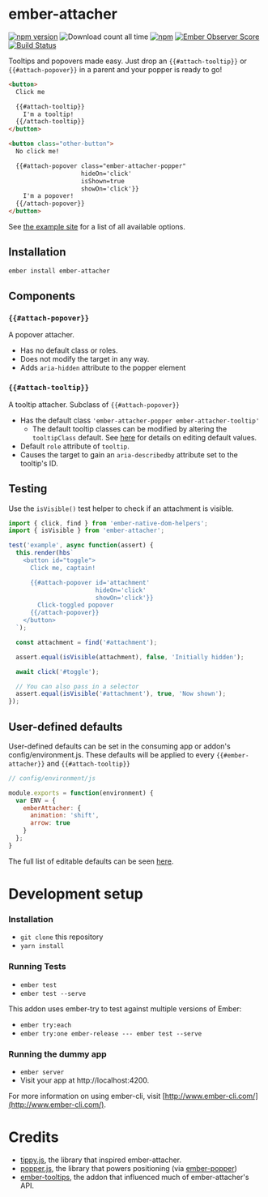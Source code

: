 # ember-attacher

[![npm version](https://badge.fury.io/js/ember-attacher.svg)](http://badge.fury.io/js/ember-attacher)
![Download count all time](https://img.shields.io/npm/dt/ember-attacher.svg)
[![npm](https://img.shields.io/npm/dm/ember-attacher.svg)]()
[![Ember Observer Score](http://emberobserver.com/badges/ember-attacher.svg)](http://emberobserver.com/addons/ember-attacher)
[![Build Status](https://travis-ci.org/kybishop/ember-attacher.svg?branch=master)](https://travis-ci.org/kybishop/ember-attacher)

Tooltips and popovers made easy.
Just drop an `{{#attach-tooltip}}` or `{{#attach-popover}}` in a parent and your popper is ready to go!

```html
<button>
  Click me

  {{#attach-tooltip}}
    I'm a tooltip!
  {{/attach-tooltip}}
</button>

<button class="other-button">
  No click me!

  {{#attach-popover class="ember-attacher-popper"
                    hideOn='click'
                    isShown=true
                    showOn='click'}}
    I'm a popover!
  {{/attach-popover}}
</button>
```

See [the example site](https://kybishop.github.io/ember-attacher/) for a list of all
available options.

## Installation

```bash
ember install ember-attacher
```

## Components

### `{{#attach-popover}}`

A popover attacher.
 - Has no default class or roles.
 - Does not modify the target in any way.
 - Adds `aria-hidden` attribute to the popper element

### `{{#attach-tooltip}}`

A tooltip attacher. Subclass of `{{#attach-popover}}`
- Has the default class `'ember-attacher-popper ember-attacher-tooltip'`
  - The default tooltip classes can be modified by altering the `tooltipClass`
    default. See [here](#user-defined-defaults) for details on editing default values.
- Default `role` attribute of `tooltip`.
- Causes the target to gain an `aria-describedby` attribute set to the tooltip's ID.

## Testing

Use the `isVisible()` test helper to check if an attachment is visible.

```javascript
import { click, find } from 'ember-native-dom-helpers';
import { isVisible } from 'ember-attacher';

test('example', async function(assert) {
  this.render(hbs`
    <button id="toggle">
      Click me, captain!

      {{#attach-popover id='attachment'
                        hideOn='click'
                        showOn='click'}}
        Click-toggled popover
      {{/attach-popover}}
    </button>
  `);

  const attachment = find('#attachment');

  assert.equal(isVisible(attachment), false, 'Initially hidden');

  await click('#toggle');

  // You can also pass in a selector
  assert.equal(isVisible('#attachment'), true, 'Now shown');
});
```

## User-defined defaults

User-defined defaults can be set in the consuming app or addon's config/environment.js. These defaults will be applied to every `{{#ember-attacher}}` and `{{#attach-tooltip}}`

```javascript
// config/environment/js

module.exports = function(environment) {
  var ENV = {
    emberAttacher: {
      animation: 'shift',
      arrow: true
    }
  };
}
```

The full list of editable defaults can be seen [here](https://github.com/kybishop/ember-attacher/blob/master/addon/defaults.js).

# Development setup

### Installation

* `git clone` this repository
* `yarn install`

### Running Tests

* `ember test`
* `ember test --serve`

This addon uses ember-try to test against multiple versions of Ember:

* `ember try:each`
* `ember try:one ember-release --- ember test --serve`

### Running the dummy app

* `ember server`
* Visit your app at http://localhost:4200.

For more information on using ember-cli, visit [http://www.ember-cli.com/](http://www.ember-cli.com/).

# Credits

- [tippy.js](https://github.com/atomiks/tippyjs), the library that inspired
  ember-attacher.
- [popper.js](https://github.com/FezVrasta/popper.js), the library that powers
  positioning (via [ember-popper](https://github.com/kybishop/ember-popper))
- [ember-tooltips](https://github.com/yapplabs/ember-tether), the addon that
  influenced much of ember-attacher's API.
